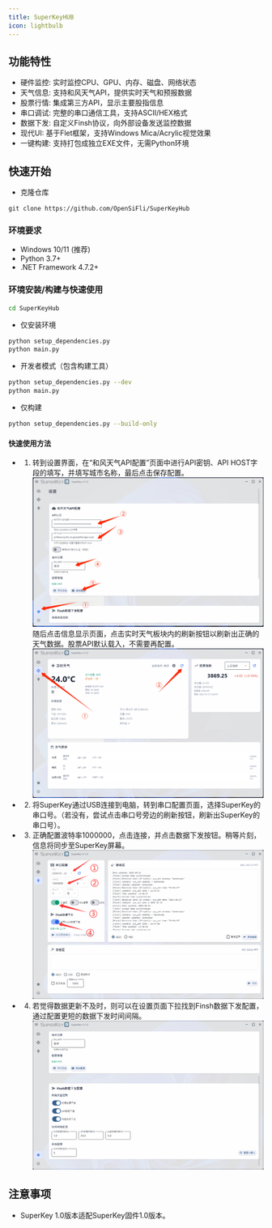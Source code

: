 ```yaml
---
title: SuperKeyHUB
icon: lightbulb
---
```


## 功能特性

- 硬件监控: 实时监控CPU、GPU、内存、磁盘、网络状态
- 天气信息: 支持和风天气API，提供实时天气和预报数据
- 股票行情: 集成第三方API，显示主要股指信息
- 串口调试: 完整的串口通信工具，支持ASCII/HEX格式
- 数据下发: 自定义Finsh协议，向外部设备发送监控数据
- 现代UI: 基于Flet框架，支持Windows Mica/Acrylic视觉效果
- 一键构建: 支持打包成独立EXE文件，无需Python环境

## 快速开始
- 克隆仓库
```
git clone https://github.com/OpenSiFli/SuperKeyHub
```
### 环境要求
- Windows 10/11 (推荐)
- Python 3.7+
- .NET Framework 4.7.2+

### 环境安装/构建与快速使用
```bash
cd SuperKeyHub
```
- 仅安装环境
```bash
python setup_dependencies.py
python main.py
```
- 开发者模式（包含构建工具）
```bash
python setup_dependencies.py --dev
python main.py
```
- 仅构建
```bash
python setup_dependencies.py --build-only
```
#### 快速使用方法
- 1. 转到设置界面，在“和风天气API配置”页面中进行API密钥、API HOST字段的填写，并填写城市名称，最后点击保存配置。
![image](asset/weatherapi.png)
随后点击信息显示页面，点击实时天气板块内的刷新按钮以刷新出正确的天气数据。股票API默认载入，不需要再配置。
![image](asset/weatherapi1.png)
- 2. 将SuperKey通过USB连接到电脑，转到串口配置页面，选择SuperKey的串口号。（若没有，尝试点击串口号旁边的刷新按钮，刷新出SuperKey的串口号）。
- 3. 正确配置波特率1000000，点击连接，并点击数据下发按钮。稍等片刻，信息将同步至SuperKey屏幕。
![image](asset/serialinterface.png)
- 4. 若觉得数据更新不及时，则可以在设置页面下拉找到Finsh数据下发配置，通过配置更短的数据下发时间间隔。
![image](asset/timespan.png)


## 注意事项
- SuperKey 1.0版本适配SuperKey固件1.0版本。
